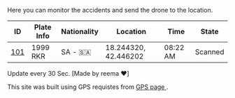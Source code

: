 
 Here you can monitor the accidents and send the drone to the location.
 
| ID     | Plate Info  | Nationality | Location | Time | State | 
| ----      | ----       | ---- | ---- | ---- | ---- |
| [101](/about.html) | 1999 RKR     | SA - 🇸🇦| 18.244320, 42.446202 | 08:22 AM | Scanned | 

Update every 30 Sec.  [Made by reema ❤️]

This site was built using GPS requistes from [ GPS page ](/back.html).
